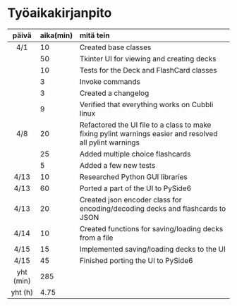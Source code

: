 # Työaikakirjanpito

| päivä | aika(min) | mitä tein  |
| :----:|:-----| :-----|
| 4/1  | 10    | Created base classes |
|   | 50    | Tkinter UI for viewing and creating decks |
|   | 10    | Tests for the Deck and FlashCard classes |
|   | 3    | Invoke commands |
|   | 3    | Created a changelog |
|   | 9    | Verified that everything works on Cubbli linux |
| 4/8  | 20    | Refactored the UI file to a class to make fixing pylint warnings easier and resolved all pylint warnings |
|   | 25    | Added multiple choice flashcards |
|   | 5   | Added a few new tests |
| 4/13  | 10    | Researched Python GUI libraries |
| 4/13  | 60    | Ported a part of the UI to PySide6 |
| 4/13  | 20    | Created json encoder class for encoding/decoding decks and flashcards to JSON |
| 4/14  | 10    | Created functions for saving/loading decks from a file |
| 4/15  | 15    | Implemented saving/loading decks to the UI |
| 4/15  | 45    | Finished porting the UI to PySide6 |
| yht (min)   | 285 | | 
| yht (h)   | 4.75 | | 